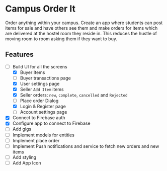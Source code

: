 # Campus Order It

 Order anything within your campus. Create an app where students can post items for sale and have
  others see them and make orders for items which are delivered at the hostel room they reside in.
 This reduces the hustle of moving room to room asking them if they want to buy.

 ## Features

 - [ ] Build UI for all the screens
    - [x] Buyer Items
    - [ ] Buyer transactions page
    - [x] User settings page
    - [x] Seller `Add Item` items 
    - [x] Seller orders: `new`, `complete`, `cancelled` and `Rejected` 
    - [ ] Place order Dialog
    - [x] Login & Register page
    - [ ] Account settings page
 - [x] Connect to Firebase auth
 - [x] Configure app to connect to Firebase 
 - [ ] Add gigs
 - [ ] Implement models for entities
 - [ ] Implement place order
 - [ ] Implement Push notifications and service to fetch new orders and new items 
 - [ ] Add styling
 - [ ] Add App Icon
